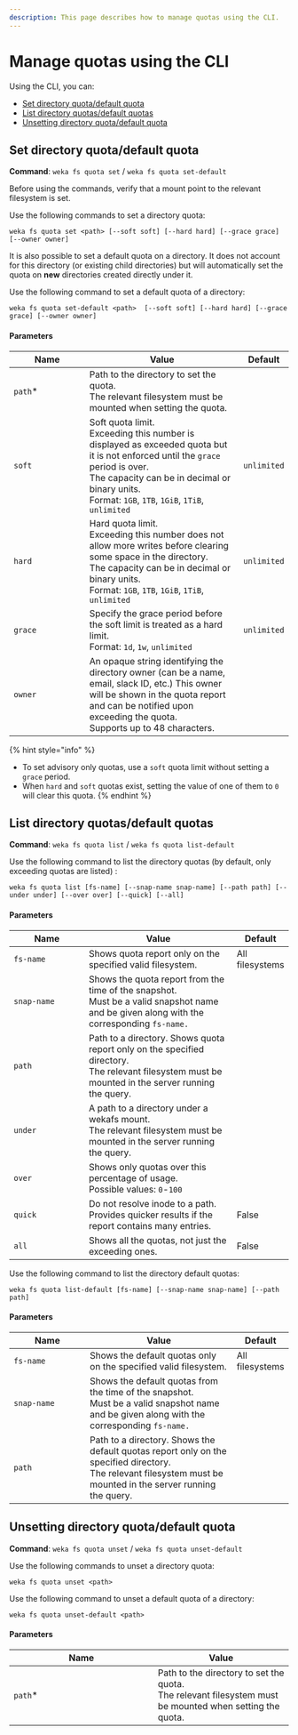 ```yaml
---
description: This page describes how to manage quotas using the CLI.
---
```


# Manage quotas using the CLI

Using the CLI, you can:

* [Set directory quota/default quota](quota-management.md#set-directory-quotas-default-quotas)
* [List directory quotas/default quotas](quota-management.md#list-directory-quotas-default-quotas)
* [Unsetting directory quota/default quota](quota-management.md#unsetting-directory-quotas-default-quotas)

## Set directory quota/default quota

**Command**: `weka fs quota set` / `weka fs quota set-default`

Before using the commands, verify that a mount point to the relevant filesystem is set.

Use the following commands to set a directory quota:

`weka fs quota set <path> [--soft soft] [--hard hard] [--grace grace] [--owner owner]`

It is also possible to set a default quota on a directory. It does not account for this directory (or existing child directories) but will automatically set the quota on **new** directories created directly under it.&#x20;

Use the following command to set a default quota of a directory:

`weka fs quota set-default <path>  [--soft soft] [--hard hard] [--grace grace] [--owner owner]`

#### &#x20;**Parameters**

<table><thead><tr><th width="166">Name</th><th width="369">Value</th><th>Default</th></tr></thead><tbody><tr><td><code>path</code>*</td><td>Path to the directory to set the quota.<br>The relevant filesystem must be mounted when setting the quota. </td><td>​</td></tr><tr><td><code>soft</code></td><td>Soft quota limit.<br>Exceeding this number is displayed as exceeded quota but it is not enforced until the <code>grace</code> period is over.<br>The capacity can be in decimal or binary units.<br>Format:  <code>1GB</code>, <code>1TB</code>, <code>1GiB</code>, <code>1TiB</code>, <code>unlimited</code></td><td><code>unlimited</code></td></tr><tr><td><code>hard</code></td><td>Hard quota limit.<br>Exceeding this number does not allow more writes before clearing some space in the directory.<br>The capacity can be in decimal or binary units.<br>Format: <code>1GB</code>, <code>1TB</code>, <code>1GiB</code>, <code>1TiB</code>, <code>unlimited</code></td><td><code>unlimited</code></td></tr><tr><td><code>grace</code></td><td>Specify the grace period before the soft limit is treated as a hard limit.<br>Format: <code>1d</code>, <code>1w</code>, <code>unlimited</code></td><td><code>unlimited</code></td></tr><tr><td><code>owner</code></td><td>An opaque string identifying the directory owner (can be a name, email, slack ID, etc.) This owner will be shown in the quota report and can be notified upon exceeding the quota.<br>Supports up to 48 characters.</td><td></td></tr></tbody></table>

{% hint style="info" %}
* To set advisory only quotas, use a `soft` quota limit without setting a `grace` period.
* When `hard` and `soft` quotas exist, setting the value of one of them to `0` will clear this quota.
{% endhint %}

## List directory quotas/default quotas

**Command**: `weka fs quota list` / `weka fs quota list-default`

Use the following command to list the directory quotas (by default, only exceeding quotas are listed) :

`weka fs quota list [fs-name] [--snap-name snap-name] [--path path] [--under under] [--over over] [--quick] [--all]`

#### **Parameters**

<table><thead><tr><th width="192">Name</th><th width="389">Value</th><th>Default</th></tr></thead><tbody><tr><td><code>fs-name</code></td><td>Shows quota report only on the specified valid filesystem.</td><td>All filesystems</td></tr><tr><td><code>snap-name</code></td><td>Shows the quota report from the time of the snapshot.<br>Must be a valid snapshot name and be given along with the corresponding <code>fs-name.</code></td><td></td></tr><tr><td><code>path</code></td><td>Path to a directory. Shows quota report only on the specified directory.<br>The relevant filesystem must be mounted in the server running the query.</td><td></td></tr><tr><td><code>under</code></td><td>A path to a directory under a wekafs mount.<br>The relevant filesystem must be mounted in the server running the query.</td><td></td></tr><tr><td><code>over</code></td><td>Shows only quotas over this percentage of usage.<br>Possible values: <code>0</code>-<code>100</code></td><td></td></tr><tr><td><code>quick</code></td><td>Do not resolve inode to a path. Provides quicker results if the report contains many entries.</td><td>False</td></tr><tr><td><code>all</code></td><td>Shows all the quotas, not just the exceeding ones.</td><td>False</td></tr></tbody></table>

Use the following command to list the directory default quotas:

`weka fs quota list-default [fs-name] [--snap-name snap-name] [--path path]`

#### **Parameters**

<table><thead><tr><th width="197.33333333333331">Name</th><th width="388">Value</th><th>Default</th></tr></thead><tbody><tr><td><code>fs-name</code></td><td>Shows the default quotas only on the specified valid filesystem.</td><td>All filesystems</td></tr><tr><td><code>snap-name</code></td><td>Shows the default quotas from the time of the snapshot.<br>Must be a valid snapshot name and be given along with the corresponding <code>fs-name.</code></td><td></td></tr><tr><td><code>path</code></td><td>Path to a directory. Shows the default quotas report only on the specified directory.<br>The relevant filesystem must be mounted in the server running the query.</td><td></td></tr></tbody></table>

## Unsetting directory quota/default quota

**Command**: `weka fs quota unset` / `weka fs quota unset-default`

Use the following commands to unset a directory quota:

`weka fs quota unset <path>`

Use the following command to unset a default quota of a directory:

`weka fs quota unset-default <path>`

#### **Parameters**

<table><thead><tr><th width="244">Name</th><th>Value</th></tr></thead><tbody><tr><td><code>path</code>*</td><td>Path to the directory to set the quota.<br>The relevant filesystem must be mounted when setting the quota.</td></tr></tbody></table>
